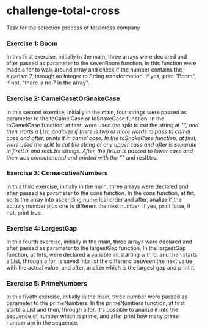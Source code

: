 # challenge-total-cross
Task for the selection process of totalcross company

### Exercise 1: Boom

In this first exercise, initially in the main, three arrays were declared and after passed as parameter to the sevenBoom function. In this function were made a for to walk around array and check if the number contains the algarism 7, through an Integer to String transformation. If yes, print "Boom", if not, "there is no 7 in the array".

### Exercise 2: CamelCasetOrSnakeCase

In this second exercise, initially in the main, four strings were passed as parameter to the toCamelCase or toSnakeCase function. In the toCamelCase function, at first, were used the split to cut the string at "_", and then starts a List, analaize if there is two or more words to pass to camel case and after, prints it in camel case. In the toSnakeCase function, at first, were used the split to cut the string at any upper case and after is separate in firstLtr and restLtrs strings. After, the firtLtr is passed to lower case and then was concatenated and printed with the "_" and restLtrs.

### Exercise 3: ConsecutiveNumbers

In this third exercise, initially in the main, three arrays were declared and after passed as parameter to the cons function. In the cons function, at firt, sorts the array into ascending numerical order and after, analize if the actualy number plus one is different the next number, if yes, print false, if not, print true.


### Exercise 4: LargestGap

In this fourth exercise, initially in the main, three arrays were declared and after passed as parameter to the largestGap function. In the largestGap function, at firts, were declared a variable int starting with 0, and then starts a List, through a for, is saved into list the differenc between the next value with the actual value, and after, analize which is the largest gap and print it.

### Exercise 5: PrimeNumbers

In this fiveth exercise, initially in the main, three number were passed as parameter to the primeNumbers. In the primeNumbers function, at first starts a List and then,  through a for, it's possible to analize if into the sequence of number which is prime, and after print how many prime number are in the sequence.

